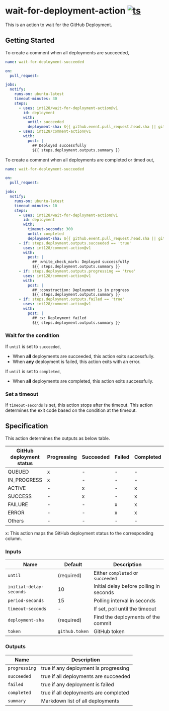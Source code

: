 # wait-for-deployment-action [![ts](https://github.com/int128/wait-for-deployment-action/actions/workflows/ts.yaml/badge.svg)](https://github.com/int128/wait-for-deployment-action/actions/workflows/ts.yaml)

This is an action to wait for the GitHub Deployment.

## Getting Started

To create a comment when all deployments are succeeded,

```yaml
name: wait-for-deployment-succeeded

on:
  pull_request:

jobs:
  notify:
    runs-on: ubuntu-latest
    timeout-minutes: 30
    steps:
      - uses: int128/wait-for-deployment-action@v1
        id: deployment
        with:
          until: succeeded
          deployment-sha: ${{ github.event.pull_request.head.sha || github.sha }}
      - uses: int128/comment-action@v1
        with:
          post: |
            ## Deployed successfully
            ${{ steps.deployment.outputs.summary }}
```

To create a comment when all deployments are completed or timed out,

```yaml
name: wait-for-deployment-succeeded

on:
  pull_request:

jobs:
  notify:
    runs-on: ubuntu-latest
    timeout-minutes: 10
    steps:
      - uses: int128/wait-for-deployment-action@v1
        id: deployment
        with:
          timeout-seconds: 300
          until: completed
          deployment-sha: ${{ github.event.pull_request.head.sha || github.sha }}
      - if: steps.deployment.outputs.succeeded == 'true'
        uses: int128/comment-action@v1
        with:
          post: |
            ## :white_check_mark: Deployed successfully
            ${{ steps.deployment.outputs.summary }}
      - if: steps.deployment.outputs.progressing == 'true'
        uses: int128/comment-action@v1
        with:
          post: |
            ## :construction: Deployment is in progress
            ${{ steps.deployment.outputs.summary }}
      - if: steps.deployment.outputs.failed == 'true'
        uses: int128/comment-action@v1
        with:
          post: |
            ## :x: Deployment failed
            ${{ steps.deployment.outputs.summary }}
```

### Wait for the condition

If `until` is set to `succeeded`,

- When **all** deployments are succeeded, this action exits successfully.
- When **any** deployment is failed, this action exits with an error.

If `until` is set to `completed`,

- When **all** deployments are completed, this action exits successfully.

### Set a timeout

If `timeout-seconds` is set, this action stops after the timeout.
This action determines the exit code based on the condition at the timeout.

## Specification

This action determines the outputs as below table.

| GitHub deployment status | Progressing | Succeeded | Failed | Completed |
| ------------------------ | ----------- | --------- | ------ | --------- |
| QUEUED                   | x           | -         | -      | -         |
| IN_PROGRESS              | x           | -         | -      | -         |
| ACTIVE                   | -           | x         | -      | x         |
| SUCCESS                  | -           | x         | -      | x         |
| FAILURE                  | -           | -         | x      | x         |
| ERROR                    | -           | -         | x      | x         |
| Others                   | -           | -         | -      | -         |

x: This action maps the GitHub deployment status to the corresponding column.

### Inputs

| Name                    | Default        | Description                             |
| ----------------------- | -------------- | --------------------------------------- |
| `until`                 | (required)     | Either `completed` or `succeeded`       |
| `initial-delay-seconds` | 10             | Initial delay before polling in seconds |
| `period-seconds`        | 15             | Polling interval in seconds             |
| `timeout-seconds`       | -              | If set, poll until the timeout          |
| `deployment-sha`        | (required)     | Find the deployments of the commit      |
| `token`                 | `github.token` | GitHub token                            |

### Outputs

| Name          | Description                           |
| ------------- | ------------------------------------- |
| `progressing` | true if any deployment is progressing |
| `succeeded`   | true if all deployments are succeeded |
| `failed`      | true if any deployment is failed      |
| `completed`   | true if all deployments are completed |
| `summary`     | Markdown list of all deployments      |
